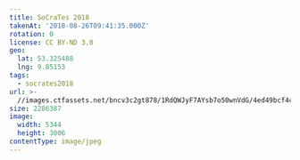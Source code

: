 ```yaml
---
title: SoCraTes 2018
takenAt: '2018-08-26T09:41:35.000Z'
rotation: 0
license: CC BY-ND 3.0
geo:
  lat: 53.325488
  lng: 9.85153
tags:
  - socrates2018
url: >-
  //images.ctfassets.net/bncv3c2gt878/1RdQWJyF7AYsb7o50wnVdG/4ed49bcf4c164b45ce981b7201a977ce/socrates-2018_44404229131_o
size: 2286387
image:
  width: 5344
  height: 3006
contentType: image/jpeg
---
```


